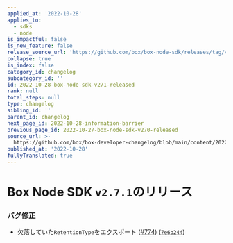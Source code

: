 ```yaml
---
applied_at: '2022-10-28'
applies_to:
  - sdks
  - node
is_impactful: false
is_new_feature: false
release_source_url: 'https://github.com/box/box-node-sdk/releases/tag/v2.7.1'
collapse: true
is_index: false
category_id: changelog
subcategory_id: ''
id: 2022-10-28-box-node-sdk-v271-released
rank: null
total_steps: null
type: changelog
sibling_id: ''
parent_id: changelog
next_page_id: 2022-10-28-information-barrier
previous_page_id: 2022-10-27-box-node-sdk-v270-released
source_url: >-
  https://github.com/box/box-developer-changelog/blob/main/content/2022/10-28-box-node-sdk-v271-released.md
published_at: '2022-10-28'
fullyTranslated: true
---
```

# Box Node SDK `v2.7.1`のリリース

### バグ修正

* 欠落していた`RetentionType`をエクスポート ([#774][1]) ([`7e6b244`][2])

[1]: https://github.com/box/box-node-sdk/issues/774

[2]: https://github.com/box/box-node-sdk/commit/7e6b244ba63d363ecc921be570140c9e1ed1d032
